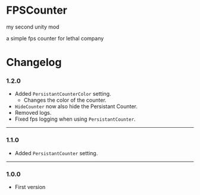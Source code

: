 # FPSCounter

my second unity mod

a simple fps counter for lethal company

# Changelog
### 1.2.0
- Added `PersistantCounterColor` setting.
    - Changes the color of the counter.
- `HideCounter` now also hide the Persistant Counter.
- Removed logs.
- Fixed fps logging when using `PersistantCounter`.

---
### 1.1.0
- Added `PersistantCounter` setting.

---
### 1.0.0

- First version
